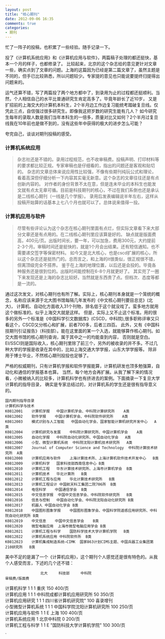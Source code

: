 ```yaml
---
layout: post
title: "核心期刊"
date: 2012-09-06 16:35
comments: true
categories: 
- 期刊
---
```


忙了一阵子的投稿，也积累了一些经验。随手记录一下。

投了《计算机系统应用》和《计算机应用与软件》，两篇稿子处理的都还挺快，基本一个月的样子，也都修录了。
比较起来，北京的这个杂志给的意见更针对文章一些，确实点到了文章的问题。上海的这篇因为已经是第二篇文章了，虽然主题是不同的，但手已比较熟悉，所以问题较少。专家提的意见也只能说要提终归提得出问题来的。

运气还算不错，写了两篇投了两个地方都中了，到录用为止的过程都还挺顺利。当然，个人相信自己的水平比普通研究生肯定高多了。毕竟年龄长了近10岁，
又是扩招前的上海交大的计算机本科生，2个半月边工作边复习能统考踏破复旦线。仅凭此三点，自信强过很多研究生。即像我这把岁数的研究生能有几人？
如今研究生每年的录取人数是我们当年本科生的一倍多，质量对比又如何？2个半月过复旦线我在10年前也是做不到的，没有这些年中获得的极大的进步怎么可能？

夸完自己，谈谈对期刊投稿的感受。

### 计算机系统应用

> 杂志社还是不错的。录用过程规范，也不收审稿费。投稿声明、打印材料等的要求都比较正规。专家审稿也是仔细看的，指出的问题还是客观和贴切的。
杂志的文章总体来说应用性比较强，不像有些期刊纯玩公式和理论，看着高深但仔细分析一下内容其实毫无新意。这个杂志的文章往往还是有点创新内容的。
对作者的身份背景不太在意，但是连未毕业的本科生也能发文就有点太无章可循。目前是科技期刊的核心，不过在我们系倒也还是承认是二线核心期刊（一线是几个学报）。
录用后发表编辑说半年左右，这样从投稿开始算的话基本上七八个月也就可以了。总体说来值得一投。

### 计算机应用与软件

> 尽管有些评论认为这个杂志在核心期刊里面有点烂，但实际文章看下来大部分文章还是有点用的。在二线核心期刊里应该算是好的。
缺点就是版面费高，400元/页。出版时间长，要一年，可以加急，费用300元，大约提前2-3个月。审稿时间还是挺快的，就是1个月会出结果。还有短信通知。也不需要递交签字等保密材料。
如今又是北大核心，也是cscd扩展的核心，所以这个杂志还是挺热门的。总而言之，和上海的it很类似，很正规很不错，但离顶级完全不搭界。
鉴于在上海的地理位置，以后还是会投的。毕竟各种服务还是很到位的。出版时间能控制在6-8个月就更好了。 
其实兜了一圈下来发现还是上海的杂志比较好。当然就是东西贵了点。但档次、态度等都是一流的。


通过这次发文，对核心期刊也有所了解。实际上，核心期刊本身就是一个笼统的概念，名称应该来源于北大图书馆每隔几年发布的《中文核心期刊要目总览》(北大)，
计算机、自动化方面收入31个刊物，排名低于这个就没戏了。蛮多地方就用这个做标准的。似乎上海交大就是这样。
但是，实际上又不止这个标准。用的很多的另外一个标准是《中国科学引文数据库》(CSCD，中科院),很多职称评审又只看这个，CSCD又分核心和扩展，前者700多，后者三四百。
此外，又有《中国科技期刊引证报告》（科技部）。能在这里面的某一个入选，就能够算作核心期刊。如交大图书馆的核心期刊查询，属于其中之一的均能查到内容，
否则就是空白。EI/SSCI则是国际收入，核心期刊里除了前三个，另外的被收录的并不多。不过几种大学的学报是收录在其中的，比如上海交通大学学报，山东大学学报等。
除非用于博士毕业，不然核心期刊投投也足够了。

严格的权威期刊，只有计算机学报和软件学报能算，计算机研发也顶多勉强算，自动化和通信的学报基本也算。
当然，每个地方会再扩展。从我了解下来的情况看，小微被纳入的比较多，计算机科学也有挤进去的案例。下面摘录一下复旦大学计算机的指导目录，
确实是专家总结过的，对计算机系的学生还是很有指导意义的。

```
国内期刊指导目录
计算机科学与技术
K0812001	计算机学报	中国计算机学会、中科院计算研究所	A类
K0812002	软件学报	中国计算机学会、中科院软件研究所	A类
K0812003	模式识别与人工智能	中国自动化学会、国家智能计算机研究开发中心	A类
K0812004	计算机研究与发展	中科院计算研究所、中国计算机学会	A类
K0812005	自动化学报	中科院自动化研究所、中国自动化学会	A类
K0812006	小型、微型计算机系统	中科院沈阳计算机技术研究所	A类
K0812007	Journal of Computer Science and Technology	中科院计算技术研究所	A类
K0812008	计算机应用与软件	上海计算技术所、上海计算机软件技术开发中心	B类
K0812009	计算机科学	国家科技部西南信息中心	B类
K0812010	计算机工程	华东计算技术研究所、上海市计算机学会	B类
K0812011	计算机技术	华北计算所	B类
K0812012	计算机工程与应用	华北计算技术研究所	B类
K0812013	计算机工程设计	中国航天科工集团二院706所	B类
K0812014	电信科学	中国通信学会	B类
K0812015	中文信息学报	中国中文信息学会、中科院软件研究所	B类
K0812016	信息与控制	中国自动化学会、中科院沈阳自动化研究所	B类
K0812017	机器人	中国自动化学会	B类
K0812018	中国图形图象学报	中国图形图象学会、中国科学院遥感应用研究所、中科院自动化研究所	B类
K0812019	中文信息	中国中文信息学会	B类
K0812020	微型电脑应用	上海市微型电脑应用学会	B类
K0812021	计算机工程与科学	国防科学技术大学计算机学院	B类
K0812022	计算机系统应用	中科院软件所	B类
K0812023	计算机集成制造系统—CIMK	国家863计划CIMS主题、中国兵器工业集团第210研究所	B类
```

美中不足的是漏了一个《计算机应用》，这个期刊个人感觉还是很有特色的。从我个人感受而言，下述的几个还不错：


					北大     科技部	   中科院                                                                 审稿费/版面费  
计算机科学                     1		1		1		重庆                         			150	400/页  
计算机应用                     1		1		1		中科院成都计算机应用研究所	50	350/页  
计算机应用研究              1		1		1		四川省计算机研究院"			100	    	喜录增刊  
小型微型计算机系统      1		1		1		中国科学院沈阳计算机研究所	100	250/页  
计算机应用与软件          1		1		E		上海							100	400/页  
计算机系统应用              		1				北京中科院					0	200/页  
计算机工程与科学          1		1		E		"国防科技大学计算机学院"		100	300/页  




`


